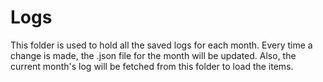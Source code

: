 # Logs

This folder is used to hold all the saved logs for each month. Every time a change is made, the .json file for the month will be updated. Also, the current month's log will be fetched from this folder to load the items.
